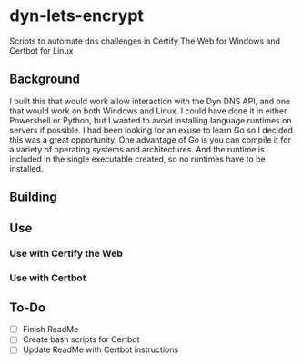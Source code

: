 # dyn-lets-encrypt
Scripts to automate dns challenges in Certify The Web for Windows and Certbot for Linux

## Background
I built this  that would work allow interaction with the Dyn DNS API, and one that would work on both Windows and Linux. I could have done it in either Powershell or Python, but I wanted to avoid installing language runtimes on servers if possible. I had been looking for an exuse to learn Go so I decided this was a great opportunity. One advantage of Go is you can compile it for a variety of operating systems and architectures. And the runtime is included in the single executable created, so no runtimes have to be installed.

## Building

## Use
### Use with Certify the Web

### Use with Certbot

## To-Do
* [ ] Finish ReadMe
* [ ] Create bash scripts for Certbot
* [ ] Update ReadMe with Certbot instructions
